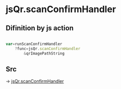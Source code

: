 # jsQr.scanConfirmHandler

## Difinition by js action

```js.js

var=runScanConfirmHandler
	?func=jsQr.scanConfirmHandler
		&qrImagePathString
```

## Src

-> [jsQr.scanConfirmHandler](https://github.com/puutaro/CommandClick/blob/master/app/src/main/java/com/puutaro/commandclick/fragment_lib/terminal_fragment/js_interface/qr/JsQr.kt#L110)


